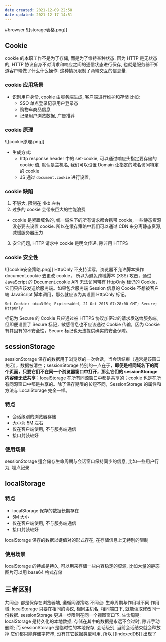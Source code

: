 ```yaml
---
date created: 2021-12-09 22:58
date updated: 2021-12-17 14:51
---
```


#browser
![[storage表格.png]]

## Cookie

cookie 的本职工作不是为了存储, 而是为了维持某种状态. 因为 HTTP 是无状态的, HTTP 协议自身不对请求和响应之间的通信状态进行保存, 也就是服务器不知道客户端做了什么什么操作. 这种情况限制了两端交互的信息量.

### cookie 应用场景

- 识别用户身份, cookie 由服务端生成, 客户端进行维护和存储 比如:
  - SSO 单点登录记录用户登录态
  - 购物车商品信息
  - 记录用户浏览数据, 广告推荐

### cookie 原理

![[cookie原理.png]]

- 生成方式:
  - http response header 中的 set-cookie, 可以通过响应头指定要存储的 cookie 值, 默认是主机名, 我们可以设置 Domain 让指定的域名访问特定的 cookie
  - JS 通过 `document.cookie` 进行设置,

### cookie 缺陷

1. 不够大, 限制在 4kb 左右
2. 过多的 cookie 会带来巨大的性能浪费

- cookie 是紧跟域名的, 统一域名下的所有请求都会携带 cookie, 一些静态资源没必要去设置 cookie. 所以在缓存策略中我们可以通过 CDN 来分离静态资源, 减缓服务器压力

3. 安全问题, HTTP 请求中 cookie 是明文传递, 除非用 HTTPS

### cookie 安全性

![[cookie安全策略.png]]
HttpOnly 不支持读写，浏览器不允许脚本操作 document.cookie 去更改 cookie，
所以为避免跨域脚本 (XSS) 攻击，通过 JavaScript 的 Document.cookie API 无法访问带有 HttpOnly 标记的 Cookie，它们只应该发送给服务端。如果包含服务端 Session 信息的 Cookie 不想被客户端 JavaScript 脚本调用，那么就应该为其设置 HttpOnly 标记。

```
Set-Cookie: id=a3fWa; Expires=Wed, 21 Oct 2015 07:28:00 GMT; Secure; HttpOnly
```

标记为 Secure 的 Cookie 只应通过被 HTTPS 协议加密过的请求发送给服务端。但即便设置了 Secure 标记，敏感信息也不应该通过 Cookie 传输，因为 Cookie 有其固有的不安全性，Secure 标记也无法提供确实的安全保障。

## sessionStorage

sessionStorage 保存的数据用于浏览器的一次会话，当会话结束（通常是该窗口关闭），数据被清空；sessionStorage 特别的一点在于，**即便是相同域名下的两个页面，只要它们不在同一个浏览器窗口中打开，那么它们的 sessionStorage 内容便无法共享**；localStorage 在所有同源窗口中都是共享的；cookie 也是在所有同源窗口中都是共享的。除了保存期限的长短不同，SessionStorage 的属性和方法与 LocalStorage 完全一样。

### 特点

- 会话级别的浏览器存储
- 大小为 5M 左右
- 仅在客户端使用, 不与服务端通信
- 接口封装较好

### 使用场景

sessionStorage 适合储存生命周期与会话窗口保持同步的信息, 比如一些用户行为, 埋点记录

## localStorage

### 特点

- localStorage 保存的数据长期存在
- 5M 大小
- 仅在客户端使用, 不与服务端通信
- 接口封装较好

localStorage 保存的数据以键值对的形式存在,  在存储信息上无特别的限制

### 使用场景

localStorage 的特点是持久, 可以用来存储一些内容稳定的资源, 比如大量的静态图片可以用 base64 格式存储

## 三者区别

共同点: 都是保存在浏览器端, 遵循同源策略
不同点: 生命周期与作用域不同
作用域: localStorage 只要在相同的协议, 相同主机名, 相同端口下, 就能读取修改同一份数据. sessionStorage 更进一步限制在同一个视图窗口下.
生命周期: localStorage 是持久化的本地数据, 存储在其中的数据是永远不会过时, 除非手动删除; 而 sessionStorage 是临时性的本地保存, 会话级别, 当前会话结束就会释放掉
它们都只能存储字符串, 没有其它数据类型可用, 所以
[[IndexedDB]] 出现了
